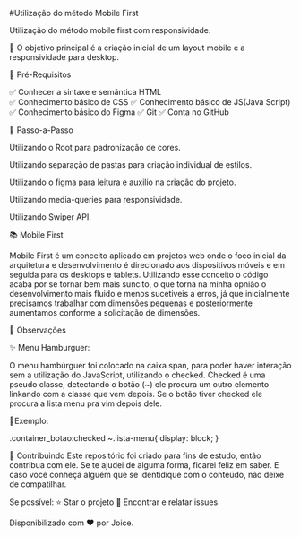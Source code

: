 #Utilização do método Mobile First

Utilização do método mobile first com responsividade.

💎 O objetivo principal é a criação inicial de um layout mobile e a responsividade para desktop.

🛑 Pré-Requisitos

✅ Conhecer a sintaxe e semântica HTML </br>
✅ Conhecimento básico de CSS
✅ Conhecimento básico de JS(Java Script) 
✅ Conhecimento básico do Figma 
✅ Git 
✅ Conta no GitHub

👣 Passo-a-Passo

Utilizando o Root para padronização de cores.

Utilizando separação de pastas para criação individual de estilos.

Utilizando o figma para leitura e auxilio na criação do projeto.

Utilizando media-queries para responsividade.

Utilizando Swiper API.

📚 Mobile First

Mobile First é um conceito aplicado em projetos web onde o foco inicial da arquitetura e desenvolvimento é direcionado aos dispositivos móveis e em seguida para os desktops e tablets.
Utilizando esse conceito o código acaba por se tornar bem mais suncito, o que torna na minha opnião o desenvolvimento mais fluido e menos sucetiveis a erros, já que inicialmente precisamos 
trabalhar com dimensões pequenas e posteriormente aumentamos conforme a solicitação de dimensões.

🧮 Observações

✨ Menu Hamburguer:
 
O menu hambúrguer foi colocado na caixa span, para poder haver interação sem a utilização do JavaScript, utilizando o checked.
Checked é uma pseudo classe, detectando o botão (~) ele procura um outro elemento linkando com a classe que vem depois. Se o botão tiver checked ele procura a lista menu pra vim depois dele.


🔺Exemplo:
 

.container_botao:checked ~.lista-menu{
    display: block;
}


🤝 Contribuindo
Este repositório foi criado para fins de estudo, então contribua com ele. Se te ajudei de alguma forma, ficarei feliz em saber. E caso você conheça alguém que se identidique com o conteúdo, não deixe de compatilhar.

Se possível: ⭐️ Star o projeto 🐛 Encontrar e relatar issues

Disponibilizado com ♥ por Joice.
